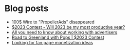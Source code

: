 # Blog posts
<!-- BLOG-POST-LIST:START -->
- [100$ Wire to &quot;PropellerAds&quot; disappeared](https://afflift.com/f/threads/100-wire-to-propellerads-disappeared.10244/)
- [$2023 Contest - Will 2023 be my most productive year?](https://afflift.com/f/threads/2023-contest-will-2023-be-my-most-productive-year.10235/)
- [All you need to know about working with advertisers](https://afflift.com/f/threads/all-you-need-to-know-about-working-with-advertisers.10037/)
- [Road to Greenland with Pops | $2023 Contest](https://afflift.com/f/threads/road-to-greenland-with-pops-2023-contest.10201/)
- [Looking for fan page monetization ideas](https://afflift.com/f/threads/looking-for-fan-page-monetization-ideas.10240/)
<!-- BLOG-POST-LIST:END -->
